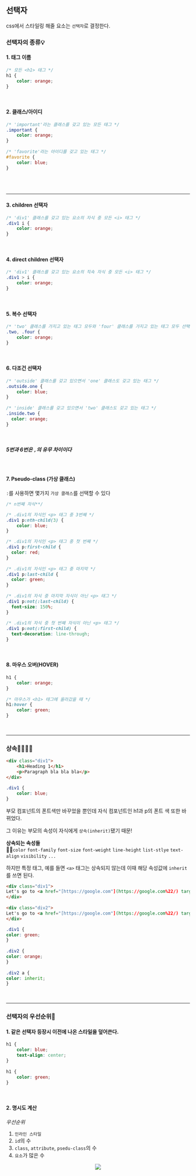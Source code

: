 ## 선택자

css에서 스타일링 해줄 요소는 `선택자`로 결정한다. 

### 선택자의 종류💡

#### 1. 태그 이름

```css
/* 모든 <h1> 태그 */  
h1 {  
	color: orange;  
}
```
<br>

#### 2. 클래스/아이디
```css
/* 'important'라는 클래스를 갖고 있는 모든 태그 */  
.important {  
	color: orange;  
}  
  
/* 'favorite'라는 아이디를 갖고 있는 태그 */  
#favorite {  
	color: blue;  
}
```
<br>
<br>

---

#### 3. children 선택자

```css
/* 'div1' 클래스를 갖고 있는 요소의 자식 중 모든 <i> 태그 */  
.div1 i {  
	color: orange;  
}
```
<br>

#### 4. direct children 선택자
```css
/* 'div1' 클래스를 갖고 있는 요소의 직속 자식 중 모든 <i> 태그 */  
.div1 > i {  
	color: orange;  
}
```
<br>

#### 5. 복수 선택자
```css
/* 'two' 클래스를 가지고 있는 태그 모두와 'four' 클래스를 가지고 있는 태그 모두 선택 */  
.two, .four {  
	color: orange;  
}
```
<br>

#### 6. 다조건 선택자
```css
/* 'outside' 클래스를 갖고 있으면서 'one' 클래스도 갖고 있는 태그 */  
.outside.one {  
	color: blue;  
}  
  
/* 'inside' 클래스를 갖고 있으면서 'two' 클래스도 갖고 있는 태그 */  
.inside.two {  
  color: orange;  
}
```
<br>

##### **5번과 6번은 `,`의 유무 차이이다**
<br>

#### 7. Pseudo-class (가상 클래스)
`:`를 사용하면 몇가지 `가상 클래스`를 선택할 수 있다

```css
/* n번째 자식**/

/* .div1의 자식인 <p> 태그 중 3번째 */  
.div1 p:nth-child(3) {  
	color: blue;  
}

/* .div1의 자식인 <p> 태그 중 첫 번째 */  
.div1 p:first-child {  
  color: red;  
}  
  
/* .div1의 자식인 <p> 태그 중 마지막 */  
.div1 p:last-child {  
  color: green;  
}  
  
/* .div1의 자식 중 마지막 자식이 아닌 <p> 태그 */  
.div1 p:not(:last-child) {  
  font-size: 150%;  
}  
  
/* .div1의 자식 중 첫 번째 자식이 아닌 <p> 태그 */  
.div1 p:not(:first-child) {  
  text-decoration: line-through;  
}
```
<br>

#### 8. 마우스 오버(HOVER)
```css
h1 {  
	color: orange;  
}  
  
/* 마우스가 <h1> 태그에 올라갔을 때 */  
h1:hover {  
	color: green;  
}
```
<br>

---

### 상속👨‍👩‍👧‍👦
```html
<div class="div1">  
	<h1>Heading 1</h1>  
	<p>Paragraph bla bla bla</p>  
</div>
```

```css
.div1 {  
	color: blue;  
}
```
부모 컴포넌트의 폰트색만 바꾸었을 뿐인데 자식 컴포넌트인 h1과 p의 폰트 색 또한 바뀌었다. <br>

그 이유는 부모의 속성이 자식에게 `상속(inherit)`됐기 때문!
<br>


**상속되는 속성들** <br>
🙋‍♂️`color` `font-family` `font-size` `font-weight` `line-height` `list-stlye` `text-align` `visibility` `...`

하지만 특정 태그, 예를 들면 `<a>` 태그는 상속되지 않는데 이때 해당 속성값에 `inherit`를 쓰면 된다.

```html
<div class="div1">  
Let's go to <a href="[https://google.com"](https://google.com%22/) target="_blank">google</a>!  
</div>  
  
<div class="div2">  
Let's go to <a href="[https://google.com"](https://google.com%22/) target="_blank">google</a>!  
</div>
```
```css
.div1 {  
color: green;  
}  
  
.div2 {  
color: orange;  
}  
  
.div2 a {  
color: inherit;  
}
```
<br>

---

### 선택자의 우선순위👀

#### 1. 같은 선택자 등장시 이전에 나온 스타일을 덮어쓴다.
```css
h1 {  
	color: blue;  
	text-align: center;  
}  
  
h1 {  
	color: green;  
}
```
<br>

#### 2. 명시도 계산
*우선순위*
 1. `인라인 스타일`
 2. `id`의 수
 3. `class`, `attribute`, `psedu-class`의 수
 4. `요소`가 많은 수

<p align="center" width="70%"><img src="https://user-images.githubusercontent.com/76484900/147382333-9c87b67b-a006-41ac-8637-deb671edc86e.PNG"/>
</p>


